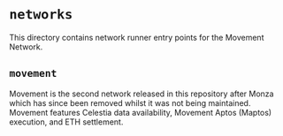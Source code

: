 # `networks`
This directory contains network runner entry points for the Movement Network.

## `movement`
Movement is the second network released in this repository after Monza which has since been removed
whilst it was not being maintained. Movement features Celestia data availability, Movement Aptos
(Maptos) execution, and ETH settlement.
